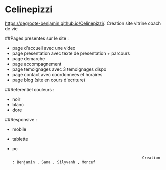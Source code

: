 # Celinepizzi
https://degroote-benjamin.github.io/Celinepizzi/. 
Creation site vitrine coach de vie

##Pages presentes sur le site :
- page d'accueil avec une video
- page presentation avec texte de presentation + parcours
- page demarche
- page accompagnement
- page temoignages avec 3 temoignages dispo 
- page contact avec coordonnees et horaires
- page blog (site en cours d'ecriture)

##Referentiel couleurs : 
- noir
- blanc
- dore

##Responsive :
- mobile
- tablette
- pc

                                                                Creation : Benjamin , Sana , Silyvanh , Moncef
